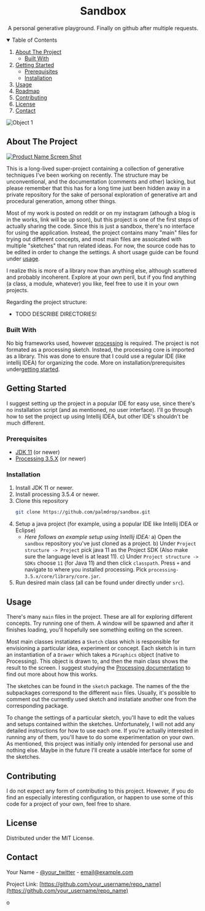 <!-- PROJECT LOGO -->
<br />
<p align="center">

  <h1 align="center">Sandbox</h1>

  <p align="center">
    A personal generative playground. Finally on github after multiple requests.

  </p>
</p>

<!-- TABLE OF CONTENTS -->
<details open="open">
  <summary>Table of Contents</summary>
  <ol>
    <li>
      <a href="#about-the-project">About The Project</a>
      <ul>
        <li><a href="#built-with">Built With</a></li>
      </ul>
    </li>
    <li>
      <a href="#getting-started">Getting Started</a>
      <ul>
        <li><a href="#prerequisites">Prerequisites</a></li>
        <li><a href="#installation">Installation</a></li>
      </ul>
    </li>
    <li><a href="#usage">Usage</a></li>
    <li><a href="#roadmap">Roadmap</a></li>
    <li><a href="#contributing">Contributing</a></li>
    <li><a href="#license">License</a></li>
    <li><a href="#contact">Contact</a></li>
  </ol>
</details>

![Object 1](https://github.com/palmdrop/sandbox/output/example-texture-oo1.jpg)

<!-- ABOUT THE PROJECT -->
## About The Project

[![Product Name Screen Shot][product-screenshot]](https://example.com)

This is a long-lived super-project containing a collection of generative techniques I've been working on recently. The structure may be unconventional, and the documentation (comments and other) lacking, but please remember that this has for a long time just been hidden away in a private repository for the sake of personal exploration of generative art and procedural generation, among other things. 

Most of my work is posted on reddit or on my instagram (athough a blog is in the works, link will be up soon), but this project is one of the first steps of actually sharing the code. Since this is just a sandbox, there's no interface for using the application. Instead, the project contains many "main" files for trying out different concepts, and most main files are assoicated with multiple "sketches" that run related ideas. For now, the source code has to be edited in order to change the settings. A short usage guide can be found under <a href="#usage">usage</a>.

I realize this is more of a library now than anything else, although scattered and probably incoherent. Explore at your own peril, but if you find anything (a class, a module, whatever) you like, feel free to use it in your own projects.

Regarding the project structure:
* TODO DESCRIBE DIRECTORIES!

### Built With

No big frameworks used, however [processing](https://processing.org/) is required. The project is not formated as a processing sketch. Instead, the processing core is imported as a library. This was done to ensure that I could use a regular IDE (like intellij IDEA) for organizing the code. More on installation/prerequisites under<a href="#getting-started">getting started</a>.

<!-- GETTING STARTED -->
## Getting Started

I suggest setting up the project in a popular IDE for easy use, since there's no installation script (and as mentioned, no user interface). I'll go through how to set the project up using Intellij IDEA, but other IDE's shouldn't be much different. 

### Prerequisites

* [JDK 11](https://openjdk.java.net/projects/jdk/11/) (or newer)
* [Processing 3.5.X](https://processing.org/download/) (or newer)

### Installation

1. Install JDK 11 or newer.
2. Install processing 3.5.4 or newer.
3. Clone this repository
   ```sh
   git clone https://github.com/palmdrop/sandbox.git
   ```
3. Setup a java project (for example, using a popular IDE like Intellij IDEA or Eclipse)
    * *Here follows an example setup using Intellij IDEA:* 
    a) Open the `sandbox` repository you've just cloned as a project.
    b) Under `Project structure -> Project` pick java 11 as the Project SDK (Also make sure the language level is at least 11).
    c) Under `Project structure -> SDKs` choose `11` (for Java 11) and then click `classpath`. Press `+` and navigate to where you installed processing. Pick `processing-3.5.x/core/library/core.jar`. 
4. Run desired main class (all can be found under directly under `src`).

<!-- USAGE EXAMPLES -->
## Usage

There's many `main` files in the project. These are all for exploring different concepts. Try running one of them. A window will be spawned and after it finishes loading, you'll hopefully see something exiting on the screen. 

Most main classes instatiates a `Sketch` class which is responsible for envisioning a particular idea, experiment or concept. Each sketch is in turn an instantiation of a `Drawer` which takes a `PGraphics` object (native to Processing). This object is drawn to, and then the main class shows the result to the screen. I suggest studying the [Processing documentation](https://processing.org/reference/) to find out more about how this works.

The sketches can be found in the `sketch` package. The names of the the subpackages correspond to the different `main` files. Usually, it's possible to comment out the currently used sketch and instatiate another one from the corresponding package. 

To change the settings of a particular sketch, you'll have to edit the values and setups contained within the sketches. Unfortunately, I will not add any detailed instructions for how to use each one. If you're actually interested in running any of them, you'll have to do some experimentation on your own. As mentioned, this project was initially only intended for personal use and nothing else. Maybe in the future I'll create a usable interface for some of the sketches. 

<!-- CONTRIBUTING -->
## Contributing

I do not expect any form of contributing to this project. However, if you do find an especially interesting configuration, or happen to use some of this code for a project of your own, feel free to share. 

<!-- LICENSE -->
## License

Distributed under the MIT License. 

<!-- CONTACT -->
## Contact

Your Name - [@your_twitter](https://twitter.com/your_username) - email@example.com

Project Link: [https://github.com/your_username/repo_name](https://github.com/your_username/repo_name)


<!-- MARKDOWN LINKS & IMAGES -->
<!-- https://www.markdownguide.org/basic-syntax/#reference-style-links -->
[contributors-shield]: https://img.shields.io/github/contributors/othneildrew/Best-README-Template.svg?style=for-the-badge
[contributors-url]: https://github.com/othneildrew/Best-README-Template/graphs/contributors
[forks-shield]: https://img.shields.io/github/forks/othneildrew/Best-README-Template.svg?style=for-the-badge
[forks-url]: https://github.com/othneildrew/Best-README-Template/network/members
[stars-shield]: https://img.shields.io/github/stars/othneildrew/Best-README-Template.svg?style=for-the-badge
[stars-url]: https://github.com/othneildrew/Best-README-Template/stargazers
[issues-shield]: https://img.shields.io/github/issues/othneildrew/Best-README-Template.svg?style=for-the-badge
[issues-url]: https://github.com/othneildrew/Best-README-Template/issues
[license-shield]: https://img.shields.io/github/license/othneildrew/Best-README-Template.svg?style=for-the-badge
[license-url]: https://github.com/othneildrew/Best-README-Template/blob/master/LICENSE.txt
[linkedin-shield]: https://img.shields.io/badge/-LinkedIn-black.svg?style=for-the-badge&logo=linkedin&colorB=555
[linkedin-url]: https://linkedin.com/in/othneildrew
[product-screenshot]: images/screenshot.png
o
